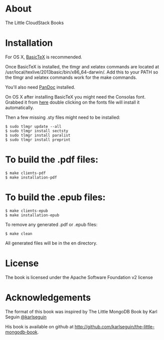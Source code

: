 About
=====

The Little CloudStack Books

Installation
========

For OS X, [BasicTeX](http://www.tug.org/mactex/morepackages.html) is recommended.

Once BasicTeX is installed, the tlmgr and xelatex commands are located at /usr/local/texlive/2013basic/bin/x86_64-darwin/.
Add this to your PATH so the tlmgr and xelatex commands work for the make commands.

You'll also need [PanDoc](https://code.google.com/p/pandoc/downloads/list) installed.

On OS X after installing BasicTeX you might need the Consolas font.
Grabbed it from [here](http://www.fontpalace.com/font-details/Consolas/) double clicking on the fonts file will install it automatically.

Then a few missing .sty files might need to be installed:

    $ sudo tlmgr update --all
    $ sudo tlmgr install sectsty
    $ sudo tlmgr install paralist
    $ sudo tlmgr install preprint

To build the .pdf files:
=======

    $ make clients-pdf
    $ make installation-pdf


To build the .epub files:
=======

    $ make clients-epub
    $ make installation-epub
    
To remove any generated .pdf or .epub files:

    $ make clean
    
All generated files will be in the en directory.

License
=======

The book is licensed under the Apache Software Foundation v2 license

Acknowledgements
================

The format of this book was inspired by The Little MongoDB Book by Karl Seguin [@karlseguin](http://twitter.com/karlseguin)

His book is available on github at <http://github.com/karlseguin/the-little-mongodb-book>.
